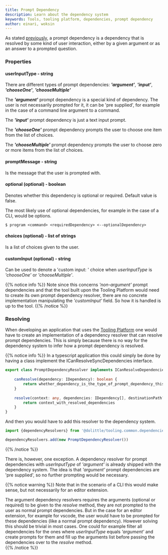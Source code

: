 ```yaml
---
title: Prompt Dependency
description: Learn about the dependency system
keywords: Tools, tooling platform, dependencies, prompt dependency
author: einari, woksin
---
```


As stated [previously](..), a prompt dependency is a dependency that is resolved by some kind of user interaction, either by a given argument or as an answer to a prompted question. 


### Properties

#### userInputType - string
There are different types of prompt dependencies: ***'argument'***, ***'input'***, ***'chooseOne'***, ***'chooseMultiple'***

The ***'argument'*** prompt dependency is a special kind of dependency. The user is not necessarily prompted for it, it can be 'pre supplied', for 
example in the case of a command line argument to a command. 

The ***'input'*** prompt dependency is just a text input prompt.

The ***'chooseOne'*** prompt dependency prompts the user to choose one item from the list of choices.

The ***'chooseMultiple'*** prompt dependency prompts the user to choose zero or more items from the list of choices.

#### promptMessage - string
Is the message that the user is prompted with.

#### optional (optional) - boolean
Denotes whether this dependency is optional or required. Default value is false. 

The most likely use of optional dependencies, for example in the case of a CLI, would be options.
```shell
$ program <command> <requiredDependency> <--optionalDependency>  
```

#### choices (optional) - list of strings 
Is a list of choices given to the user. 

#### customInput (optional) - string
Can be used to denote a 'custom input: ' choice when *userInputType* is *'chooseOne'* or *'chooseMultiple'*.

{{% notice info %}}
Note since this concerns *'non-argument'* prompt dependencies and that the tool built upon the Tooling Platform would need to create its own prompt dependency resolver, there are no concrete implementation manipulating the *'customInput'* field. So how it is handled is up to the tool. 
{{% /notice %}}

### Resolving

When developing an application that uses the [Tooling Platform](../..) one would have to create an implementation of a dependency resolver that can resolve prompt dependencies. This is simply because there is no way for the dependency system to infer how a prompt dependency is resolved.

{{% notice info %}}
In a typescript application this could simply be done by having a class implement the ICanResolveSyncDependencies interface.
```typescript
export class PromptDependencyResolver implements ICanResolveDependencies  {
    
    canResolve(dependency: IDependency): boolean {
        return whether_dependency_is_the_type_of_prompt_dependency_this_resolver_can_resolve
    }
    
    resolve(context: any, dependencies: IDependency[], destinationPath?: string, coreLanguage?: string, args?: string[]) {
        return context_with_resolved_dependencies
    }
}
```
And then you would have to add this resolver to the dependency system. 
```typescript
import {dependencyResolvers} from '@dolittle/tooling.common.dependencies';

dependencyResolvers.add(new PromptDependencyResolver())
```
{{% /notice %}}

There is, however, one exception. A dependency resolver for prompt dependencies with *userInputType* of *'argument'* is already shipped with the dependency system. The idea is that *'argument'* prompt dependencies are 'pre supplied', so no further prompting would be necessary.

{{% notice warning %}}
Note that in the scenario of a CLI this would make sense, but not necessarily for an editor extension.

The argument dependency resolvers requires the arguments (optional or required) to be given to the *resolve* method, they are not prompted to the user as normal prompt dependencies. But in the case for an editor extension, for example for vscode, the user would have to be prompted for these dependencies (like a normal prompt dependency). However solving this should be trivial in most cases. One could for example filter all dependencies for the ones where *userInputType* equals *'argument'* and create prompts for them and fill up the arguments list before passing the dependencies over to the *resolve* method.  
{{% /notice %}}
